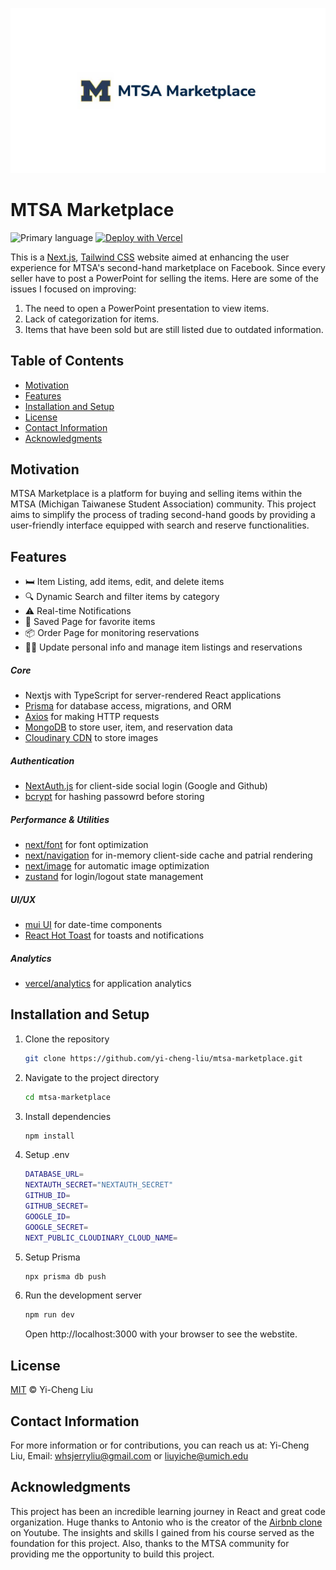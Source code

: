 ![mtsa-marketplace-nextjs-banner](/public/images/website-card.jpg)

# MTSA Marketplace
![Primary language](https://img.shields.io/github/languages/top/yi-cheng-liu/mtsa-marketplace)
[![Deploy with Vercel](https://vercel.com/button)](https://vercel.com/new/git/external?repository-url=https://github.com/yi-cheng-liu/mtsa-marketplace)

This is a [Next.js](https://nextjs.org/), [Tailwind CSS](https://tailwindcss.com/) website aimed at enhancing the user experience for MTSA's second-hand marketplace on Facebook. Since every seller have to post a PowerPoint for selling the items. Here are some of the issues I focused on improving:

1. The need to open a PowerPoint presentation to view items.
2. Lack of categorization for items.
3. Items that have been sold but are still listed due to outdated information.


## Table of Contents
- [Motivation](#motivation)
- [Features](#features)
- [Installation and Setup](#installation-and-setup)
- [License](#license)
- [Contact Information](#contact-information)
- [Acknowledgments](#acknowledgments)

## Motivation
MTSA Marketplace is a platform for buying and selling items within the MTSA (Michigan Taiwanese Student Association) community. This project aims to simplify the process of trading second-hand goods by providing a user-friendly interface equipped with search and reserve functionalities.

## Features
- 🛏️ Item Listing, add items, edit, and delete items
- 🔍 Dynamic Search and filter items by category
- ⚠️ Real-time Notifications
- 🔖 Saved Page for favorite items
- 📦 Order Page for monitoring reservations
- 🧑🏼 Update personal info and manage item listings and reservations
##### Core
- Nextjs with TypeScript for server-rendered React applications
- [Prisma](https://www.prisma.io/) for database access, migrations, and ORM
- [Axios](https://axios-http.com/) for making HTTP requests
- [MongoDB](https://www.mongodb.com/) to store user, item, and reservation data
- [Cloudinary CDN](https://cloudinary.com/) to store images
##### Authentication
- [NextAuth.js](https://next-auth.js.org/) for client-side social login (Google and Github)
- [bcrypt](https://www.npmjs.com/package/bcrypt) for hashing passowrd before storing
##### Performance & Utilities
- [next/font](https://nextjs.org/docs/app/api-reference/components/font) for font optimization
- [next/navigation](https://nextjs.org/docs/app/building-your-application/routing/linking-and-navigating#how-routing-and-navigation-works) for in-memory client-side cache and patrial rendering
- [next/image](https://nextjs.org/docs/basic-features/image-optimization) for automatic image optimization
- [zustand](https://www.npmjs.com/package/zustand) for login/logout state management
##### UI/UX
- [mui UI](https://mui.com/) for date-time components
- [React Hot Toast](https://react-hot-toast.com/) for toasts and notifications
##### Analytics
- [vercel/analytics](https://www.npmjs.com/package/@vercel/analytics) for application analytics

## Installation and Setup
1. Clone the repository
   ```bash
   git clone https://github.com/yi-cheng-liu/mtsa-marketplace.git
   ```
2. Navigate to the project directory
   ```bash
   cd mtsa-marketplace
   ```
3. Install dependencies
   ```bash
   npm install
   ```
4. Setup .env
   ```bash
   DATABASE_URL=
   NEXTAUTH_SECRET="NEXTAUTH_SECRET"
   GITHUB_ID=
   GITHUB_SECRET=
   GOOGLE_ID=
   GOOGLE_SECRET=
   NEXT_PUBLIC_CLOUDINARY_CLOUD_NAME=
   ```
5. Setup Prisma
   ```bash
   npx prisma db push
   ```
4. Run the development server
   ```bash
   npm run dev
   ```
   Open http://localhost:3000 with your browser to see the webstite.


## License
[MIT](https://github.com/yi-cheng-liu/mtsa-marketplace/blob/main/LICENSE) © Yi-Cheng Liu
## Contact Information
For more information or for contributions, you can reach us at:
Yi-Cheng Liu, Email: whsjerryliu@gmail.com or liuyiche@umich.edu
## Acknowledgments
This project has been an incredible learning journey in React and great code organization. Huge thanks to Antonio who is the creator of the [Airbnb clone](https://www.youtube.com/watch?v=c_-b_isI4vg&ab_channel=CodeWithAntonio) on Youtube. The insights and skills I gained from his course served as the foundation for this project. Also, thanks to the MTSA community for providing me the opportunity to build this project.


